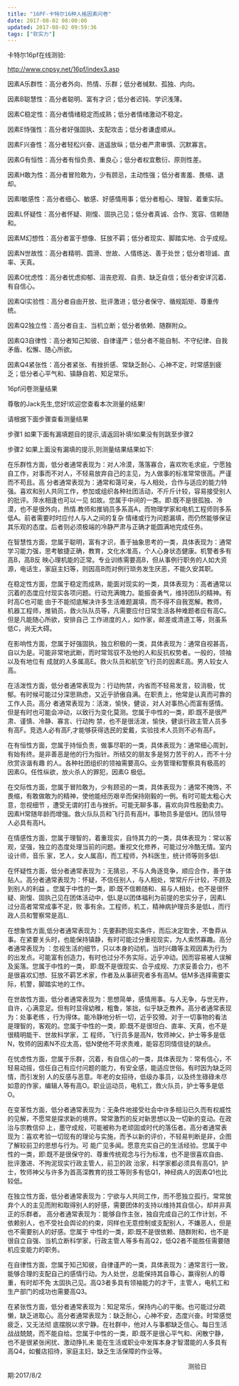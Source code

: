 ```yaml
---
title: "16PF-卡特尔16种人格因素问卷"
date: 2017-08-02 08:00:00
updated: 2017-08-02 09:59:36
tags: ["软实力"]
---
```

卡特尔16pf在线测验:

<http://www.cnpsy.net/16pf/index3.asp>

  

因素A乐群性：高分者外向、热情、乐群；低分者缄默、孤独、内向。

因素B聪慧性：高分者聪明、富有才识；低分者迟钝、学识浅薄。

因素C稳定性：高分者情绪稳定而成熟；低分者情绪激动不稳定。

因素E恃强性：高分者好强固执、支配攻击；低分者谦虚顺从。

因素F兴奋性：高分者轻松兴奋、逍遥放纵；低分者严肃审慎、沉默寡言。

因素G有恒性：高分者有恒负责、重良心；低分者权宜敷衍、原则性差。

因素H敢为性：高分者冒险敢为，少有顾忌，主动性强；低分者害羞、畏缩、退却。

因素I敏感性：高分者细心、敏感、好感情用事；低分者粗心、理智、着重实际。

因素L怀疑性：高分者怀疑、刚愎、固执己见；低分者真诚、合作、宽容、信赖随和。

因素M幻想性：高分者富于想像、狂放不羁；低分者现实、脚踏实地、合乎成规。

因素N世故性：高分者精明、圆滑、世故、人情练达、善于处世；低分者坦诚、直率、天真。

因素O忧虑性：高分者忧虑抑郁、沮丧悲观、自责、缺乏自信；低分者安详沉着、有自信心。

因素Ql实验性：高分者自由开放、批评激进；低分者保守、循规蹈矩、尊重传统。

因素Q2独立性：高分者自主、当机立断；低分者依赖、随群附众。

因素Q3自律性：高分者知己知彼、自律谨严；低分者不能自制、不守纪律、自我矛盾、松懈、随心所欲。

因素Q4紧张性：高分者紧张、有挫折感、常缺乏耐心、心神不定，时常感到疲乏；低分者心平气和、镇静自若、知足常乐。

  

16pf问卷测量结果  

尊敬的Jack先生,您好!欢迎您查看本次测量的结果!

请根据下面步骤查看测量结果

步骤1 如果下面有漏填题目的提示,请返回补填!如果没有则跳至步骤2

  

  

步骤2 如果上面没有漏填的提示,则测量结果结果如下:

  

在乐群性方面，低分者通常表现为：对人冷漠，落落寡合，喜欢吹毛求疵，宁愿独自工作，对事而不对人，不轻易放弃自己的主见，为人做事的标准常常很高。严谨而不苟且。高
分者通常表现为：通常和蔼可亲，与人相处，合作与适应的能力特强。喜欢和别人共同工作，参加或组织各种社团活动，不斤斤计较，容易接受别人的批评。萍水相逢也可以一见
如故。您属于中间的一类。即:既不是很孤独、冷漠，也不是很外向，热情.教师和推销员多系高A，而物理学家和电机工程师则多系低A。前者需要时时应付人与人之间的复杂
情绪或行为问题漏填，而仍然能够保证其乐观的态度。后者则必须极端的冷静严肃与正确才能圆满地完成任务。

  

在智慧性方面，您属于聪明，富有才识，善于抽象思考的一类，具体表现为：通常学习能力强，思考敏捷正确，教育，文化水准高，个人心身状态健康。机警者多有高B，高B反
映心理机能的正常。专业训练需要高B，但从事例行职务的人如大资源，电话生，家庭主妇等，则因高B而对例行琐务发生厌恶，不能久安其职。

  

在稳定性方面，您属于稳定而成熟，能面对现实的一类，具体表现为：高者通常以沉着的态度应付现实各项问题。行动充满魄力。能振奋勇气，维持团队的精神。有时高C也可能
由于不能彻底解决许多生活难题漏填，而不得不自我宽解。教师，机器工程师，推销员，救火队队员等，凡需要应付日常生活各种难题者应有高C。但是凡能随心所欲，安排自己
工作进度的人，如作家，邮差或清道工等，则虽系低C，尚无大碍。  

  

在影响性方面，您属于好强固执，独立积极的一类，具体表现为：通常自视甚高，自以为是。可能非常地武断，而时常驾驭不及他的人和反抗权势者。一般的，领袖以及有地位有
成就的人多属高E。救火队员和航空飞行员的因素E高。男人较女人高。

  

在活泼性方面，低分者通常表现为：行动拘禁，内省而不轻易发言，较消极，忧郁。有时候可能过分深思熟虑，又近乎骄傲自满。在职责上，他常是认真而可靠的工作人员。高分
者通常表现为：活泼，愉快，健谈，对人对事热心而富有感情。但是有时也可能会冲动，以致行为变化莫测。您属于中性的一类，即:既不是很严肃、谨慎、冷静、寡言、行动拘
禁，也不是很活泼，愉快，健谈行政主管人员多有高F。竞选人必有高F,才能够获得选民的爱戴，实验技术人员则不必有高F。

  

在有恒性方面，您属于持恒负责，做事尽职的一类，具体表现为：通常细心周到，有始有终。是非善恶是他的行为指针。所结交的朋友多是努力苦干的人，而不十分欣赏诙谐有趣
的人。各种社团组织的领袖需要高G。业务管理和警察具有极高的因素G。任性纵欲，放火杀人的罪犯，因素G 极低。

  

在交际性方面，您属于冒险敢为，少有顾忌的一类，具体表现为：通常不掩饰，不畏缩，有敢做敢为的精神，使他能经历艰辛而保持刚毅的一例。有时可能太粗心大意，忽视细节
，遭受无谓的打击与挫折。可能无聊多事，喜欢向异性殷勤卖力。因素H常随年龄而增强。救火队队员和飞行员有高H，事物员多是低H。团队领导人必具有高H。

  

在情感性方面，您属于理智的，着重现实，自恃其力的一类，具体表现为：常以客观，坚强，独立的态度处理当前的问题。重视文化修养，可能过分冷酷无情。室内设计师，音乐
家，艺人，女人属高I，而工程师，外科医生，统计师等则多低I.

  

在怀疑性方面，低分者通常表现为：无猜忌，不与人角逐竞争，顺应合作，善于体贴人。高分者通常表现为：怀疑，不信任别人，与人相处，常常斤斤计较，不顾及到别人的利益
。您属于中性的一类，即:既不信赖随和、易与人相处，也不是很怀疑、刚愎、固执己见在团体活动中，低L是以团体福利为前提的忠实分子，因素L过分高者常常成事不足，败
事有余。工程师，机工，精神病护理员多是低L，而行政人员和警察常是高L.

  

在想象性方面,低分者通常表现为：先要斟酌现实条件，而后决定取舍，不鲁莽从事。在紧要关头时，也能保持镇静，有时可能过分重视现实，为人索然寡趣。高分者通常表现为
：忽视生活的细节，只以本身的动机，当时兴趣等主观因素为行为的出发点。可能富有创造力，有时也过分不务实际，近乎冲动。因而容易被人误解及奚落。您属于中性的一类，
即:既不是很现实、合乎成规、力求妥善合力，也不是很喜欢幻想、狂放不羁艺术家，作者及从事研究者多有高M。低M多选择需要实际，机警，脚踏实地的工作。

  

在世故性方面，低分者通常表现为：思想简单，感情用事。与人无争，与世无杵，自许，心满意足。但有时显得幼稚，粗鲁，笨拙，似乎缺乏教养。高分者通常表现为：处事老练
，行为得体。能冷静地分析一切，近乎狡猾。对于一切事物的看法是理智的，客观的。您属于中性的一类，即:既不是很坦白、直率、天真，也不是很精明能干、世故科学家，工
程师，飞行员多是高N，牧师神父，护士等多是低N，牧师的因素N不应太高，低N使他不苛求责难，能容忍同情信徒的缺点。

  

在忧虑性方面，您属于乐群，沉着，有自信心的一类，具体表现为：常有信心，不轻易动摇，信任自己有应付问题的能力，有安全感，能适应世俗。有时因为缺乏同情，而引发别
人的反感与恶意。年老的女招待，低级办事员，以及终生碌碌未尽如意的作家，编辑人等有高O。职业运动员，电机工，救火队员，护士等多是低O。

  

在变革性方面，低分者通常表现为：无条件地接受社会中许多相沿已久而有权威性的见解，不愿常是探求新的境界。常常激烈的反对新思想以及一切新的变动。在政治与宗教信仰
上，墨守成规，可能被称为老顽固或时代的落伍者。高分者通常表现为：喜欢考验一切现有的理论与实施，而予以新的评价，不轻易判断是非，企图了解较前卫的思想与行为。可
能广见多闻。愿意充实自己的生活经验。您属于中性的一类，即:既不是很保守的、尊重传统观念与行为标准，也不是很喜欢自由、批评激进、不拘泥现实行政主管人，前卫的政
治家，科学家都必须具有高Q1，护士，牧师神父与许多为首高深教育的技工等则多有低Q1，神经病人的因素Q1也比较低。

  

在独立性方面，低分者通常表现为：宁欲与人共同工作，而不愿独立孤行。常常放弃个人的主见而附和取得别人的好感，需要团体的支持以维持其自信心，却并非真正的乐群者。
高分者通常表现为：能够自作主张，独自完成自己的工作计划，不依赖别人，也不受社会舆论的约束，同样也无意控制或支配别人，不嫌恶人，但是也不需要别人的好感。您属于
中性的一类，即:既不是很依赖、随群附和，也不是很自立自强、当机立断科学家，行政主管人等多有高Q2，低Q2者不能胜任需要随机应变能力的职务。

  

在自律性方面，您属于知己知彼，自律谨严的一类，具体表现为：通常言行一致，能够合理的支配自己的感情行动。为人处世，总能保持其自尊心，赢得别人的尊重，有时却不免
太固执己见。高Q3者多具有领袖能力的才干，主管人，电机工和生产部门的成功也需要高Q3。

  

在紧张性方面，低分者通常表现为：知足常乐，保持内心的平衡。也可能过分疏懒，缺乏进取心。高分者通常表现为：缺乏耐心，心神不安，态度兴奋。时常感觉疲乏，又无法彻
底摆脱以求宁静。在社群中，他对人与事都缺乏信心。每日生活战战兢兢，而不能自给。您属于中性的一类，即:既不是很心平气和、闲散宁静，也不是很紧张闲扰、激动挣扎未
能在生活或职业中发挥本身才智潜能的人多具有高Q4，如餐店招待，家庭主妇，缺乏生活保障的作业等。

  

　　　　　　　　　　　　　　　　　　　　　　　　　　　　　测验日期:2017/8/2

  

